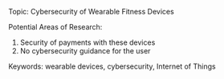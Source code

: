Topic: Cybersecurity of Wearable Fitness Devices

Potential Areas of Research:
1. Security of payments with these devices
2. No cybersecurity guidance for the user

Keywords: wearable devices, cybersecurity, Internet of Things
